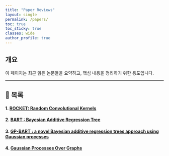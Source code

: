 ```yaml
---
title: "Paper Reviews"
layout: single
permalink: /papers/
toc: true
toc_sticky: true
classes: wide
author_profile: true
---
```


## 개요

이 페이지는 최근 읽은 논문들을 요약하고, 핵심 내용을 정리하기 위한 용도입니다.

---

## 📄 목록

#### 1. [ROCKET: Random Convolutional Kernels](/rocket/)

#### 2. [BART : Bayesian Additive Regression Tree](/bart/)

#### 3. [GP-BART : a novel Bayesian additive regression trees approach using Gaussian processes](/gp-bart/)

#### 4. [Gaussian Processes Over Graphs](/gpg/)